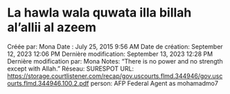 # La hawla wala quwata illa billah al’allii al azeem

Créée par: Mona
Date : July 25, 2015 9:56 AM
Date de création: September 12, 2023 12:06 PM
Dernière modification: September 13, 2023 12:28 PM
Dernière modification par: Mona
Notes: “There is no power and no strength except with Allah.”
Réseau: SURESPOT
URL: https://storage.courtlistener.com/recap/gov.uscourts.flmd.344946/gov.uscourts.flmd.344946.100.2.pdf
person: AFP Federal Agent as mohamadmo7